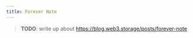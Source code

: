 ```yaml
---
title: Forever Note
---
```


> **TODO**: write up about https://blog.web3.storage/posts/forever-note
